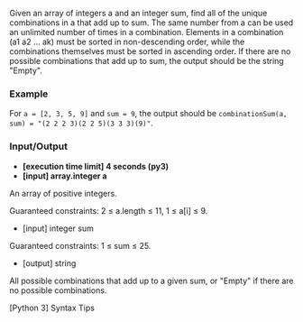 Given an array of integers a and an integer sum, find all of the unique combinations in a that add up to sum.
The same number from a can be used an unlimited number of times in a combination.
Elements in a combination (a1 a2 … ak) must be sorted in non-descending order, while the combinations themselves must be sorted in ascending order.
If there are no possible combinations that add up to sum, the output should be the string "Empty".

### Example

For `a = [2, 3, 5, 9]` and `sum = 9`, the output should be
`combinationSum(a, sum) = "(2 2 2 3)(2 2 5)(3 3 3)(9)"`.

### Input/Output

<ul>
<b> <li>[execution time limit] 4 seconds (py3)  </li> 

<li> [input] array.integer a </li>

</b>
</ul>

An array of positive integers.

Guaranteed constraints:
2 ≤ a.length ≤ 11,
1 ≤ a[i] ≤ 9.

- [input] integer sum

Guaranteed constraints:
1 ≤ sum ≤ 25.

- [output] string

All possible combinations that add up to a given sum, or "Empty" if there are no possible combinations.

[Python 3] Syntax Tips